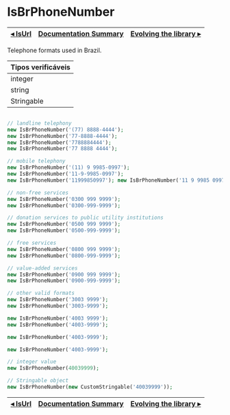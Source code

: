 # IsBrPhoneNumber

[◂ IsUrl](09-isurl.md) | [Documentation Summary](index.md) | [Evolving the library ▸](99-evolution.md)
-- | -- | --

Telephone formats used in Brazil.

| Tipos verificáveis |
|:--                 |
| integer            |
| string             |
| Stringable         |

```php

// landline telephony
new IsBrPhoneNumber('(77) 8888-4444');
new IsBrPhoneNumber('77-8888-4444');
new IsBrPhoneNumber('7788884444');
new IsBrPhoneNumber('77 8888 4444');

// mobile telephony
new IsBrPhoneNumber('(11) 9 9985-0997');
new IsBrPhoneNumber('11-9-9985-0997');
new IsBrPhoneNumber('11999850997'); new IsBrPhoneNumber('11 9 9985 0997');

// non-free services
new IsBrPhoneNumber('0300 999 9999');
new IsBrPhoneNumber('0300-999-9999');

// donation services to public utility institutions
new IsBrPhoneNumber('0500 999 9999');
new IsBrPhoneNumber('0500-999-9999');

// free services
new IsBrPhoneNumber('0800 999 9999');
new IsBrPhoneNumber('0800-999-9999');

// value-added services
new IsBrPhoneNumber('0900 999 9999');
new IsBrPhoneNumber('0900-999-9999');

// other valid formats
new IsBrPhoneNumber('3003 9999');
new IsBrPhoneNumber('3003-9999');

new IsBrPhoneNumber('4003 9999');
new IsBrPhoneNumber('4003-9999');

new IsBrPhoneNumber('4003-9999');

new IsBrPhoneNumber('4003-9999');

// integer value
new IsBrPhoneNumber(40039999);

// Stringable object
new IsBrPhoneNumber(new CustomStringable('40039999'));
```

[◂ IsUrl](09-isurl.md) | [Documentation Summary](index.md) | [Evolving the library ▸](99-evolution.md)
-- | -- | --
